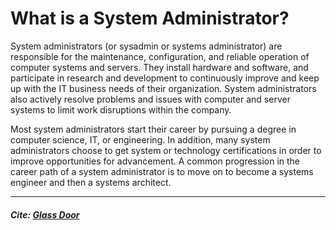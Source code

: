 # What is a System Administrator?

System administrators (or sysadmin or systems administrator) are responsible for the maintenance, configuration, and reliable operation of computer systems and servers. They install hardware and software, and participate in research and development to continuously improve and keep up with the IT business needs of their organization. System administrators also actively resolve problems and issues with computer and server systems to limit work disruptions within the company.

Most system administrators start their career by pursuing a degree in computer science, IT, or engineering. In addition, many system administrators choose to get system or technology certifications in order to improve opportunities for advancement. A common progression in the career path of a system administrator is to move on to become a systems engineer and then a systems architect.

---

##### Cite: [Glass Door](https://www.glassdoor.com/Job-Descriptions/System-Administrator.htm)
